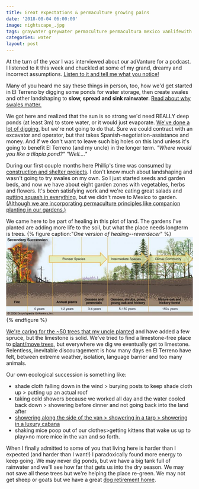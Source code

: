 ```yaml
---
title: Great expectations & permaculture growing pains
date: '2018-08-04 06:00:00'
image: nightscape_.jpg
tags: graywater greywater permaculture permacultura mexico vanlifewith pets
categories: water
layout: post
---
```


At the turn of the year I was interviewed about our adVanture for a podcast. I listened to it this week and chuckled at some of my grand, dreamy and incorrect assumptions. [Listen to it and tell me what you notice!](http://arlingtoncob.org/49-into-the-van/)

Many of you heard me say these things in person, too, how we'd get started in El Terreno by digging some ponds for water storage, then create swales and other landshaping to **slow, spread and sink rainwater**. [Read about why swales matter.](https://reverdecer.annalisagross.com/2018/08/03/swales/)

We got here and realized that the sun is so strong we'd need REALLY deep ponds (at least 3m) to store water, or it would just evaporate. [We've done a lot of digging](https://reverdecer.annalisagross.com/2018/05/07/root-bound/), but we're not going to do that. Sure we could contract with an excavator and operator, but that takes Spanish-negotiation-assistance and money. And if we don't want to leave such big holes on this land unless it's going to benefit El Terreno (and my uncle) in the longer term. *"Where would you like a tilapia pond?" "Well...."*

During our first couple months here Phillip's time was consumed by [construction and shelter projects](https://reverdecer.annalisagross.com/2018/07/07/home-improvements-and-graywatering-vision/). I don't know much about landshaping and wasn't going to try swales on my own. So I just started seeds and garden beds, and now we have about eight garden zones with vegetables, herbs and flowers. It's been satisfying work and we're eating great salads and [putting squash in everything](https://reverdecer.annalisagross.com/2018/07/17/pancakes/), but we didn't move to Mexico to garden. [(Although we are incorporating permaculture principles like companion planting in our gardens.)](https://reverdecer.annalisagross.com/2018/07/16/la-milpa/)

We came here to be part of healing in this plot of land. The gardens I've planted are adding more life to the soil, but what the place needs longterm is trees.
{% figure caption:"*One version of healing--reverdecer*" %}
[![](/images/ecological_succession_.jpg)](/images/ecological_succession.jpg)
{% endfigure %}

[We're caring for the ~50 trees that my uncle planted](https://reverdecer.annalisagross.com/2018/07/03/then-and-now/) and have added a few spruce, but the limestone is solid. We've tried to find a limestone-free place to [plant/move trees](https://reverdecer.annalisagross.com/2018/05/07/root-bound/), but everywhere we dig we eventually get to limestone. Relentless, inevitable discouragement is how many days en El Terreno have felt, between extreme weather, isolation, language barrier and too many animals.

Our own ecological succession is something like:

* shade cloth falling down in the wind  > burying posts to keep shade cloth up > putting up an actual roof
* taking cold showers because we worked all day and the water cooled back down > showering before dinner and not going back into the land after
* [showering along the side of the van > showering in a tarp > showering in a luxury cabana](https://reverdecer.annalisagross.com/2018/06/22/the-evolution-of-showering/)
* shaking mice poop out of our clothes>getting kittens that wake us up to play>no more mice in the van
and so forth.

When I finally admitted to some of you that living here is harder than I expected (and harder than I want!) I paradoxically found more energy to keep going. We may never dig ponds, but we have a big tank full of rainwater and we'll see how far that gets us into the dry season. We may not save all these trees but we're helping the place re-green. We may not get sheep or goats but we have a great [dog retirement home](2018/08/05/dog-retirement-home/).
